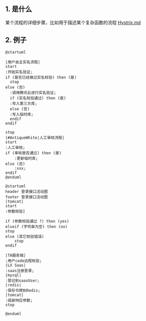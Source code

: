 ## 1. 是什么
某个流程的详细步骤，比如用于描述某个复杂函数的流程
[Hystrix.md](../../Java/Framework/Spring_Cloud/Hystrix/Hystrix.md)
## 2. 例子
```puml
@startuml

|用户自主实名流程|
start
:开始实名验证;
if (是否已经做过实名校验) then (是)
  stop
else (否)
  :调用腾讯云进行实名验证;
  if (实名校验通过) then (是)
  :写入第三方库;
  else (否)
  :写入临时库;
  endif
endif

stop
|#AntiqueWhite|人工审核流程|
start
:人工审核;
if (审核是否通过) then (是)
    :更新临时库;
else (否)
    :xxx;
endif
@enduml
```

```puml
@startuml
header 登录接口活动图
footer 登录接口活动图
|tomcat|
start
:参数校验]

if (参数校验通过 ?) then (yes)
elseif (字符串为空) then (no)
stop
else (其它校验错误)
    stop
endif

|TA服务端|
:用户code远程校验;
|LX Saas|
:saas注册登录;
|mysql|
:登记到saasUser;
|redis|
:保存令牌到Redis;
|tomcat|
:组装响应参数;
stop

@enduml
```
